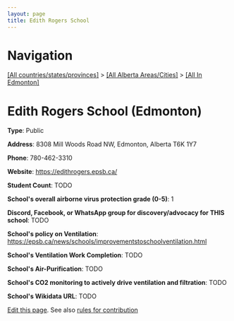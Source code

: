 ```yaml
---
layout: page
title: Edith Rogers School
---
```

# Navigation

[[All countries/states/provinces]](../../..) > [[All Alberta Areas/Cities]](../..) > [[All In Edmonton]](..)

# Edith Rogers School (Edmonton)

**Type**: Public

**Address**: 8308 Mill Woods Road NW, Edmonton, Alberta T6K 1Y7

**Phone**: 780-462-3310

**Website**: <https://edithrogers.epsb.ca/>

**Student Count**: TODO

**School's overall airborne virus protection grade (0-5)**: 1

**Discord, Facebook, or WhatsApp group for discovery/advocacy for THIS school**: TODO

**School's policy on Ventilation**: <https://epsb.ca/news/schools/improvementstoschoolventilation.html>

**School's Ventilation Work Completion**: TODO

**School's Air-Purification**: TODO

**School's CO2 monitoring to actively drive ventilation and filtration**: TODO

**School's Wikidata URL**: TODO


[Edit this page](https://github.com/ventilate-schools/AB/edit/main/./Edmonton/Edith_Rogers_School.md). See also [rules for contribution](../../../contribution-rules/)